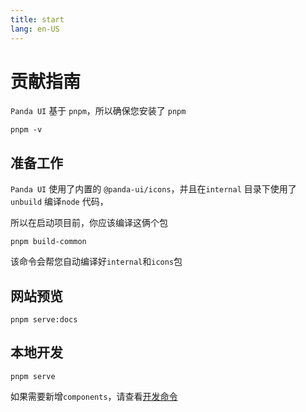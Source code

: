 ```yaml
---
title: start
lang: en-US
---
```


# 贡献指南

`Panda UI` 基于 `pnpm`，所以确保您安装了 `pnpm`

```shell
pnpm -v
```

## 准备工作

`Panda UI` 使用了内置的 `@panda-ui/icons`，并且在`internal` 目录下使用了`unbuild` 编译`node` 代码，

所以在启动项目前，你应该编译这俩个包

```shell
pnpm build-common
```

该命令会帮您自动编译好`internal`和`icons`包

## 网站预览

```shell
pnpm serve:docs
```

## 本地开发

```shell
pnpm serve
```

如果需要新增`components`，请查看[开发命令](/projects/panda-ui/contribute/server)
